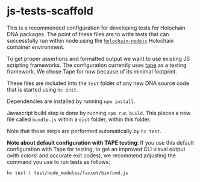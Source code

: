 # js-tests-scaffold

This is a recommended configuration for developing tests for Holochain DNA packages. The point of these files are to write tests that can successfully run within node using the [`holochain-nodejs`](https://github.com/holochainholochain-nodejs) Holochain container environment.

To get proper assertions and formatted output we want to use existing JS scripting frameworks. The configuration currently uses [tape](https://github.com/substack/tape) as a testing framework. We chose Tape for now because of its minimal footprint.

These files are included into the `test` folder of any new DNA source code that is started using `hc init`.

Dependencies are installed by running `npm install`.

Javascript build step is done by running `npm run build`. This places a new file called `bundle.js` within a `dist` folder, within this folder.

Note that those steps are performed automatically by `hc test`.

**Note about default configuration with TAPE testing**: If you use this default configuration with Tape for testing, to get an improved CLI visual output (with colors! and accurate exit codes), we recommend adjusting the command you use to run tests as follows:
```
hc test | test/node_modules/faucet/bin/cmd.js
```